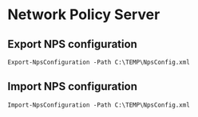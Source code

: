 # Network Policy Server

## Export NPS configuration

```Export-NpsConfiguration -Path C:\TEMP\NpsConfig.xml```

## Import NPS configuration

```Import-NpsConfiguration -Path C:\TEMP\NpsConfig.xml```
